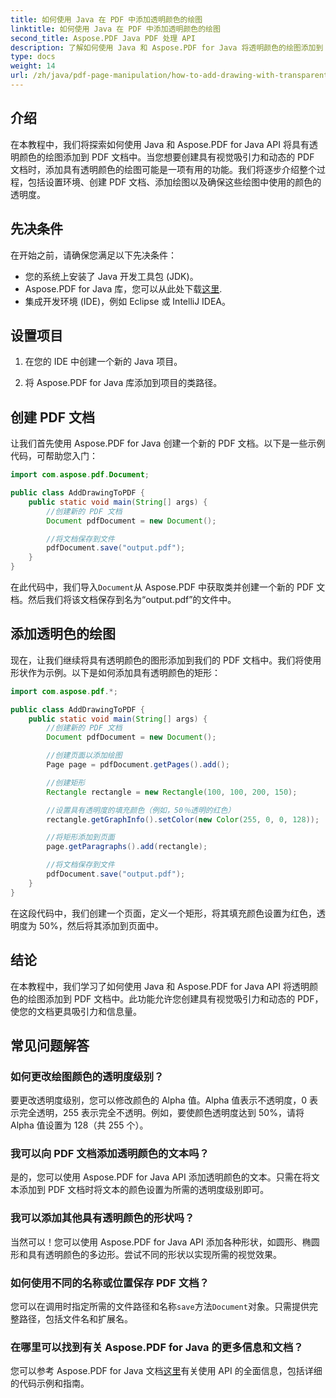 ```yaml
---
title: 如何使用 Java 在 PDF 中添加透明颜色的绘图
linktitle: 如何使用 Java 在 PDF 中添加透明颜色的绘图
second_title: Aspose.PDF Java PDF 处理 API
description: 了解如何使用 Java 和 Aspose.PDF for Java 将透明颜色的绘图添加到 PDF。通过分步指导和代码示例创建动态、视觉上吸引人的 PDF。
type: docs
weight: 14
url: /zh/java/pdf-page-manipulation/how-to-add-drawing-with-transparent-color-in-pdf-using-java/
---
```


## 介绍

在本教程中，我们将探索如何使用 Java 和 Aspose.PDF for Java API 将具有透明颜色的绘图添加到 PDF 文档中。当您想要创建具有视觉吸引力和动态的 PDF 文档时，添加具有透明颜色的绘图可能是一项有用的功能。我们将逐步介绍整个过程，包括设置环境、创建 PDF 文档、添加绘图以及确保这些绘图中使用的颜色的透明度。

## 先决条件

在开始之前，请确保您满足以下先决条件：

- 您的系统上安装了 Java 开发工具包 (JDK)。
-  Aspose.PDF for Java 库，您可以从此处下载[这里](https://releases.aspose.com/pdf/java/).
- 集成开发环境 (IDE)，例如 Eclipse 或 IntelliJ IDEA。

## 设置项目

1. 在您的 IDE 中创建一个新的 Java 项目。

2. 将 Aspose.PDF for Java 库添加到项目的类路径。

## 创建 PDF 文档

让我们首先使用 Aspose.PDF for Java 创建一个新的 PDF 文档。以下是一些示例代码，可帮助您入门：

```java
import com.aspose.pdf.Document;

public class AddDrawingToPDF {
    public static void main(String[] args) {
        //创建新的 PDF 文档
        Document pdfDocument = new Document();

        //将文档保存到文件
        pdfDocument.save("output.pdf");
    }
}
```

在此代码中，我们导入`Document`从 Aspose.PDF 中获取类并创建一个新的 PDF 文档。然后我们将该文档保存到名为“output.pdf”的文件中。

## 添加透明色的绘图

现在，让我们继续将具有透明颜色的图形添加到我们的 PDF 文档中。我们将使用形状作为示例。以下是如何添加具有透明颜色的矩形：

```java
import com.aspose.pdf.*;

public class AddDrawingToPDF {
    public static void main(String[] args) {
        //创建新的 PDF 文档
        Document pdfDocument = new Document();

        //创建页面以添加绘图
        Page page = pdfDocument.getPages().add();

        //创建矩形
        Rectangle rectangle = new Rectangle(100, 100, 200, 150);

        //设置具有透明度的填充颜色（例如，50％透明的红色）
        rectangle.getGraphInfo().setColor(new Color(255, 0, 0, 128));

        //将矩形添加到页面
        page.getParagraphs().add(rectangle);

        //将文档保存到文件
        pdfDocument.save("output.pdf");
    }
}
```

在这段代码中，我们创建一个页面，定义一个矩形，将其填充颜色设置为红色，透明度为 50%，然后将其添加到页面中。

## 结论

在本教程中，我们学习了如何使用 Java 和 Aspose.PDF for Java API 将透明颜色的绘图添加到 PDF 文档中。此功能允许您创建具有视觉吸引力和动态的 PDF，使您的文档更具吸引力和信息量。

## 常见问题解答

### 如何更改绘图颜色的透明度级别？

要更改透明度级别，您可以修改颜色的 Alpha 值。Alpha 值表示不透明度，0 表示完全透明，255 表示完全不透明。例如，要使颜色透明度达到 50%，请将 Alpha 值设置为 128（共 255 个）。

### 我可以向 PDF 文档添加透明颜色的文本吗？

是的，您可以使用 Aspose.PDF for Java API 添加透明颜色的文本。只需在将文本添加到 PDF 文档时将文本的颜色设置为所需的透明度级别即可。

### 我可以添加其他具有透明颜色的形状吗？

当然可以！您可以使用 Aspose.PDF for Java API 添加各种形状，如圆形、椭圆形和具有透明颜色的多边形。尝试不同的形状以实现所需的视觉效果。

### 如何使用不同的名称或位置保存 PDF 文档？

您可以在调用时指定所需的文件路径和名称`save`方法`Document`对象。只需提供完整路径，包括文件名和扩展名。

### 在哪里可以找到有关 Aspose.PDF for Java 的更多信息和文档？

您可以参考 Aspose.PDF for Java 文档[这里](https://reference.aspose.com/pdf/java/)有关使用 API 的全面信息，包括详细的代码示例和指南。